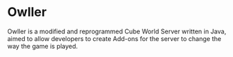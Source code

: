 Owller
======

Owller is a modified and reprogrammed Cube World Server written in Java, aimed to allow developers to create Add-ons for the server to change the way the game is played.
